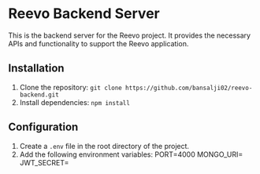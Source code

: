 # Reevo Backend Server

This is the backend server for the Reevo project. It provides the necessary APIs and functionality to support the Reevo application.

## Installation

1. Clone the repository: `git clone https://github.com/bansalji02/reevo-backend.git`
2. Install dependencies: `npm install`

## Configuration

1. Create a `.env` file in the root directory of the project.
2. Add the following environment variables:
   PORT=4000
   MONGO_URI=<Your mongo URL>
   JWT_SECRET=<YOur JWT SECRET>

